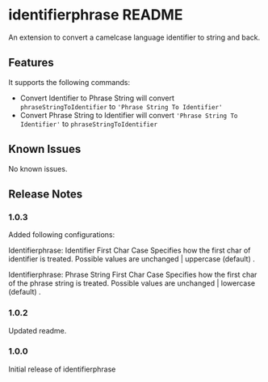 # identifierphrase README

An extension to convert a camelcase language identifier to string and back.

## Features

It supports the following commands:

- Convert Identifier to Phrase String  will convert ```phraseStringToIdentifier``` to ```'Phrase String To Identifier'```
- Convert Phrase String to Identifier  will convert ```'Phrase String To Identifier'``` to ```phraseStringToIdentifier```


## Known Issues

No known issues.

## Release Notes

### 1.0.3

Added following configurations:

Identifierphrase: Identifier First Char Case
Specifies how the first char of identifier is treated. Possible values are unchanged | uppercase (default) .

Identifierphrase: Phrase String First Char Case
Specifies how the first char of the phrase string is treated. Possible values are unchanged | lowercase (default) .

### 1.0.2

Updated readme.

### 1.0.0

Initial release of identifierphrase
